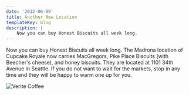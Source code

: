 ```yaml
---
date: '2012-06-09'
title: Another New Location
templateKey: blog
description: |
    Now you can buy Honest Biscuits all week long.
---
```

Now you can buy Honest Biscuits all week long.  The Madrona location of Cupcake Royale now carries MacGregors, Pike Place Biscuits (with Beecher's cheese), and honey biscuits.  They are located at 1101 34th Avenue in Seattle.  If you do not want to wait for the markets, stop in any time and they will be happy to warm one up for you.

<img src="/uploads/verite-coffee.jpg" class="img-fluid page-image shadow m-3" alt="Verite Coffee" />
